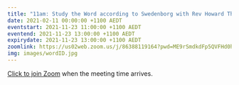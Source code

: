 ```yaml
---
title: "11am: Study the Word according to Swedenborg with Rev Howard Thompson"
date: 2021-02-11 00:00:00 +1100 AEDT
eventstart: 2021-11-23 11:00:00 +1100 AEDT
eventend: 2021-11-23 13:00:00 +1100 AEDT
expirydate: 2021-11-23 13:00:00 +1100 AEDT
zoomlink: https://us02web.zoom.us/j/86388119164?pwd=ME9rSmdkdFp5QVFHd0hIbDZmNXhRQT09
img: images/wordID.jpg
---
```

[Click to join Zoom](https://us02web.zoom.us/j/86388119164?pwd=ME9rSmdkdFp5QVFHd0hIbDZmNXhRQT09) when the meeting time arrives.